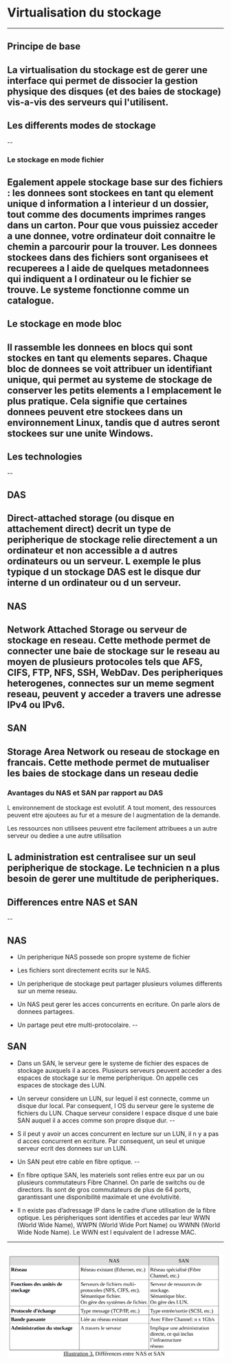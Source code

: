 # Virtualisation du stockage
---

## Principe de base

La virtualisation du stockage est de gerer une interface qui permet de dissocier la gestion physique des disques (et des baies de stockage) vis-a-vis des serveurs qui l'utilisent.
---

## Les differents modes de stockage
--

### Le stockage en mode fichier

Egalement appele stockage base sur des fichiers : les donnees sont stockees en tant qu element unique d information a l interieur d un dossier, tout comme des documents imprimes ranges dans un carton. Pour que vous puissiez acceder a une donnee, votre ordinateur doit connaitre le chemin a parcourir pour la trouver. Les donnees stockees dans des fichiers sont organisees et recuperees a l aide de quelques metadonnees qui indiquent a l ordinateur ou le fichier se trouve. Le systeme fonctionne comme un catalogue.
--

## Le stockage en mode bloc 

Il rassemble les donnees en blocs qui sont stockes en tant qu elements separes. Chaque bloc de donnees se voit attribuer un identifiant unique, qui permet au systeme de stockage de conserver les petits elements a l emplacement le plus pratique. Cela signifie que certaines donnees peuvent etre stockees dans un environnement Linux, tandis que d autres seront stockees sur une unite Windows.
---

## Les technologies
--

## DAS

Direct-attached storage (ou disque en attachement direct) decrit un type de peripherique de stockage relie directement a un ordinateur et non accessible a d autres ordinateurs ou un serveur. L exemple le plus typique d un stockage DAS est le disque dur interne d un ordinateur ou d un serveur.
--

## NAS

Network Attached Storage ou serveur de stockage en reseau. Cette methode permet de connecter une baie de stockage sur le reseau au moyen de plusieurs protocoles tels que AFS, CIFS, FTP, NFS, SSH, WebDav. Des peripheriques heterogenes, connectes sur un meme segment reseau, peuvent y acceder a travers une adresse IPv4 ou IPv6.
--

## SAN

Storage Area Network ou reseau de stockage en francais. Cette methode permet de mutualiser les baies de stockage dans un reseau dedie
--

### Avantages du NAS et SAN par rapport au DAS

 L environnement de stockage est evolutif. A tout moment, des ressources peuvent etre ajoutees au fur et a mesure de l augmentation de la demande. 
 
 Les ressources non utilisees peuvent etre facilement attribuees a un autre serveur ou dediee a une autre utilisation 
 
 L administration est centralisee sur un seul peripherique de stockage. Le technicien n a plus besoin de gerer une multitude de peripheriques.
--

## Differences entre NAS et SAN
--

## NAS

- Un peripherique NAS possede son propre systeme de fichier 

- Les fichiers sont directement ecrits sur le NAS.

- Un peripherique de stockage peut partager plusieurs volumes differents sur un meme reseau.

- Un NAS peut gerer les acces concurrents en ecriture. On parle alors de donnees partagees.

- Un partage peut etre multi-protocolaire. 
--
## SAN

- Dans un SAN, le serveur gere le systeme de fichier des espaces de stockage auxquels il a acces. Plusieurs serveurs peuvent acceder a des espaces de stockage sur le meme peripherique. On appelle ces espaces de stockage des LUN.

- Un serveur considere un LUN, sur lequel il est connecte, comme un disque dur local. Par consequent, l OS du serveur gere le systeme de fichiers du LUN. Chaque serveur considere l espace disque d une baie SAN auquel il a acces comme son propre disque dur.
--

- S il peut y avoir un acces concurrent en lecture sur un LUN, il n y a pas d acces concurrent en ecriture. Par consequent, un seul et unique serveur ecrit des donnees sur un LUN.

- Un SAN peut etre cable en fibre optique. 
--

- En fibre optique SAN, les materiels sont relies entre eux par un ou plusieurs commutateurs Fibre Channel. On parle de switchs ou de directors. Ils sont de gros commutateurs de plus de 64 ports, garantissant une disponibilité maximale et une évolutivité.

- Il n existe pas d’adressage IP dans le cadre d’une utilisation de la fibre optique. Les péripheriques sont identifies et accedes par leur WWN (World Wide Name), WWPN (World Wide Port Name) ou WWNN (World Wide Node Name). Le WWN est l equivalent de l adresse MAC.
---

![image](./Titre.png)
--

